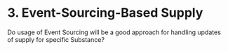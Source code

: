 # 3. Event-Sourcing-Based Supply

Do usage of Event Sourcing will be a good approach for handling updates of supply for specific Substance?
